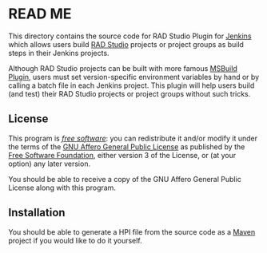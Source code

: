 # READ ME

This directory contains the source code for RAD Studio Plugin for [Jenkins][]
which allows users build [RAD Studio][] projects or project groups as build
steps in their Jenkins projects.

Although RAD Studio projects can be built with more famous [MSBuild Plugin][],
users must set version-specific environment variables by hand or by calling
a batch file in each Jenkins project.
This plugin will help users build (and test) their RAD Studio projects or
project groups without such tricks.

[Jenkins]: <http://jenkins-ci.org/>
[RAD Studio]: <http://www.embarcadero.com/products/rad-studio>
[MSBuild Plugin]: <https://wiki.jenkins-ci.org/display/JENKINS/MSBuild+Plugin>

## License

This program is *[free software][]*: you can redistribute it and/or modify it
under the terms of the [GNU Affero General Public License][] as published by
the [Free Software Foundation][], either version 3 of the License, or (at your
option) any later version.

You should be able to receive a copy of the GNU Affero General Public License
along with this program.

[free software]: <http://www.gnu.org/philosophy/free-sw.html>
                 "What is free software?"
[GNU Affero General Public License]: <http://www.gnu.org/licenses/agpl.html>
[Free Software Foundation]: <http://www.fsf.org/>

## Installation

You should be able to generate a HPI file from the source code as a [Maven][]
project if you would like to do it yourself.

[Maven]: <http://maven.apache.org/>
